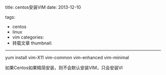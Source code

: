 title: centos安装VIM
date: 2013-12-10

tags:
 - centos
 - linux
 - vim
categories:
 - 转载文章
thumbnail:
---

yum install vim-X11 vim-common vim-enhanced vim-minimal

如果Centos如果精简安装，则不会默认安装VIM，只会安装VI
